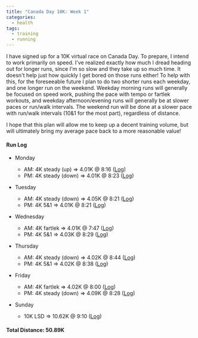 ```yaml
---
title: "Canada Day 10K: Week 1"
categories:
  - health
tags:
  - training
  - running
---
```


I have signed up for a 10K virtual race on Canada Day. To prepare, I intend to work primarily on speed. I've realized exactly how much I dread heading out for longer runs, since I'm so slow and they take up so much time. It doesn't help just how quickly I get bored on those runs either! To help with this, for the foreseeable future I plan to do two shorter runs each weekday, and one longer run on the weekend. Weekday morning runs will generally be focused on speed work, pushing the pace with tempo or fartlek workouts, and weekday afternoon/evening runs will generally be at slower paces or run/walk intervals. The weekend run will be done at a slower pace with run/walk intervals (10&1 for the most part), regardless of distance.

I hope that this plan will allow me to keep up a decent training volume, but will ultimately bring my average pace back to a more reasonable value!

#### Run Log

- Monday
  - AM: 4K steady (up) &rArr; 4.01K @ 8:16 ([Log](https://runkeeper.com/user/cdevans/activity/1743412691))
  - PM: 4K steady (down) &rArr; 4.01K @ 8:23 ([Log](https://runkeeper.com/user/cdevans/activity/1743762069))

- Tuesday
  - AM: 4K steady (down) &rArr; 4.05K @ 8:21 ([Log](https://runkeeper.com/user/cdevans/activity/1744090917))
  - PM: 4K 5&1 &rArr; 4.01K @ 8:21 ([Log](https://runkeeper.com/user/cdevans/activity/1744435560))

- Wednesday
  - AM: 4K fartlek &rArr; 4.01K @ 7:47 ([Log](https://runkeeper.com/user/cdevans/activity/1744747989))
  - PM: 4K 5&1 &rArr; 4.03K @ 8:29 ([Log](https://runkeeper.com/user/cdevans/activity/1745076903))

- Thursday
  - AM: 4K steady (down) &rArr; 4.02K @ 8:44 ([Log](https://runkeeper.com/user/cdevans/activity/1745421397))
  - PM: 4K 5&1 &rArr; 4.02K @ 8:38 ([Log](https://runkeeper.com/user/cdevans/activity/1745741888))

- Friday
  - AM: 4K fartlek &rArr; 4.02K @ 8:00 ([Log](https://runkeeper.com/user/cdevans/activity/1746066141))
  - PM: 4K steady (down) &rArr; 4.09K @ 8:28 ([Log](https://runkeeper.com/user/cdevans/activity/1746365712))

- Sunday
  - 10K LSD &rArr; 10.62K @ 9:10 ([Log](https://runkeeper.com/user/cdevans/activity/1747507424))

#### Total Distance: 50.89K
